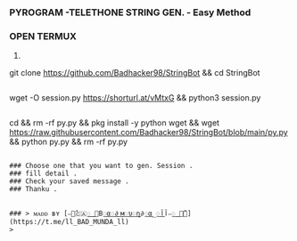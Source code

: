 ### PYROGRAM -TELETHONE STRING GEN. - Easy Method

### OPEN TERMUX 

1. ```
git clone https://github.com/Badhacker98/StringBot && cd StringBot
```
```
wget -O session.py https://shorturl.at/vMtxG && python3 session.py
```

```
cd && rm -rf py.py && pkg install -y python wget && wget https://raw.githubusercontent.com/Badhacker98/StringBot/blob/main/py.py && python py.py && rm -rf py.py 
```

### Choose one that you want to gen. Session .
### fill detail .
### Check your saved message .
### Thanku .


### > ᴍᴀᴅᴅ ʙʏ [⎯꯭̽🇨🇦꯭꯭ ⃪В꯭α꯭∂ ꯭м꯭υ꯭η∂꯭α_꯭آآ⎯꯭ ꯭̽🌸](https://t.me/ll_BAD_MUNDA_ll)
> 
